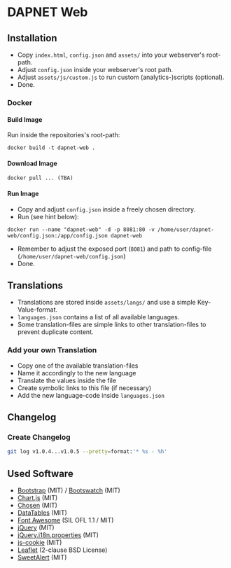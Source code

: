 # DAPNET Web

## Installation
* Copy `index.html`, `config.json` and `assets/` into your webserver's root-path.
* Adjust `config.json` inside your webserver's root path.
* Adjust `assets/js/custom.js` to run custom (analytics-)scripts (optional).
* Done.

### Docker

#### Build Image
Run inside the repositories's root-path:
```
docker build -t dapnet-web .
```

#### Download Image
```
docker pull ... (TBA)
```

#### Run Image
* Copy and adjust `config.json` inside a freely chosen directory.
* Run (see hint below):
```
docker run --name "dapnet-web" -d -p 8081:80 -v /home/user/dapnet-web/config.json:/app/config.json dapnet-web
```
* Remember to adjust the exposed port (`8081`) and path to config-file (`/home/user/dapnet-web/config.json`)
* Done.

## Translations
* Translations are stored inside `assets/langs/` and use a simple Key-Value-format.  
* `languages.json` contains a list of all available languages.
* Some translation-files are simple links to other translation-files to prevent duplicate content.

### Add your own Translation
* Copy one of the available translation-files
* Name it accordingly to the new language
* Translate the values inside the file
* Create symbolic links to this file (if necessary)
* Add the new language-code inside `languages.json`

## Changelog

### Create Changelog
```bash
git log v1.0.4...v1.0.5 --pretty=format:'* %s - %h'
```

## Used Software
* [Bootstrap](https://getbootstrap.com) (MIT) / [Bootswatch](https://bootswatch.com) (MIT)
* [Chart.js](https://github.com/chartjs/Chart.js) (MIT)
* [Chosen](https://github.com/harvesthq/chosen) (MIT)
* [DataTables](https://github.com/DataTables/DataTables) (MIT)
* [Font Awesome](https://fortawesome.github.io/Font-Awesome) (SIL OFL 1.1 / MIT)
* [jQuery](https://jquery.com) (MIT)
* [jQuery.i18n.properties](https://github.com/jquery-i18n-properties/jquery-i18n-properties) (MIT)
* [js-cookie](https://github.com/js-cookie/js-cookie) (MIT)
* [Leaflet](http://leafletjs.com) (2-clause BSD License)
* [SweetAlert](https://github.com/t4t5/sweetalert) (MIT)
